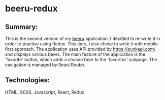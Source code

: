 # beeru-redux

## Summary: 
This is the second version of my [beeru](https://github.com/kokosanki/beeru) application. I decided to re-write it in order to practise using Redux. This time, I also chose to write it with mobile-first approach. The application uses API provided by https://punkapi.com/ and displays various beers. The main feature of the application is the 'favorite' button, which adds a chosen beer to the 'favorites' subpage. The navigation is managed by React Router.

## Technologies:
HTML, SCSS, Javascript, React, Redux
